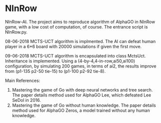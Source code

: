 # NInRow
NInRow-AI. The project aims to reproduce algorithm of AlphaGO in NInRow game, with a low cost of computation, of course.
The entrance script is NInRow.py.



08-06-2018
MCTS-UCT algorithm is implmented. The AI can defeat human player in a 6*6 board with 20000 simulations if given the first move.

09-06-2018
MCTS-UCT algorithm is encapsulated into class MctsUct. Inheritance is implemented. Using a (4-by-4,4-in-row,ai50,ai100) configuration, by simulating 200 games, 
in terms of ai2, the results improve from (p1-135 p2-50 tie-15) to (p1-100 p2-92 tie-8).


Main References:
1. Mastering the game of Go with deep neural networks and tree search. The paper details method used for AlphaGO Lee, which defeated Lee SeDol in 2016.
2. Mastering the game of Go without human knowledge. The paper details method used for AlphaGO Zeros, a model trained without any human knowledge.
